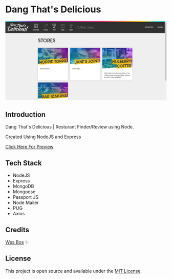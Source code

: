 # Dang That's Delicious

![Dang That's Delicious](https://raw.githubusercontent.com/superneutrino8/dang-thats-delicious/master/public/images/Dang.PNG)

## Introduction

Dang That's Delicious | Resturant Finder/Review using Node.<br />

Created Using NodeJS and Express

[Click Here For Preview](https://catch-the-fish-superneutrino8.netlify.app/)

## Tech Stack

- NodeJS
- Express
- MongoDB
- Mongoose
- Passport JS
- Node Mailer
- PUG
- Axios

## Credits

[Wes Bos](https://github.com/wesbos) :sparkles:

## License

This project is open source and available under the [MIT License](LICENSE.md).
